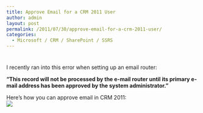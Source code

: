 ```yaml
---
title: Approve Email for a CRM 2011 User
author: admin
layout: post
permalink: /2011/07/30/approve-email-for-a-crm-2011-user/
categories:
  - Microsoft / CRM / SharePoint / SSRS
---
```

# 

I recently ran into this error when setting up an email router: 

**“This record will not be processed by the e-mail router until its primary e-mail address has been approved by the system administrator.”**

Here’s how you can approve email in CRM 2011:  
![][2]

 [2]: /images/old/Approve-User-Email.png